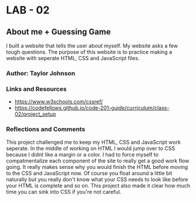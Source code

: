 # LAB - 02
## About me + Guessing Game
I built a website that tells the user about myself. My website asks a few tough questions. The purpose of this website is to practice making a website with seperate HTML, CSS and JavaScript files.
### Author: Taylor Johnson
### Links and Resources
- https://www.w3schools.com/cssref/
- https://codefellows.github.io/code-201-guide/curriculum/class-02/project_setup
### Reflections and Comments
This project challenged me to keep my HTML, CSS and JavaScript work seperate. In the middle of working on HTML I would jump over to CSS because I didnt like a margin or a color. I had to force myself to compatmentalize each component of the site to really get a good work flow going. It really makes sense why you would finish the HTML before moving to the CSS and JavaScript now. Of course you float around a little bit naturally but you really don't know what your CSS needs to look like before your HTML is complete and so on. This project also made it clear how much time you can sink into CSS if you're not careful. 